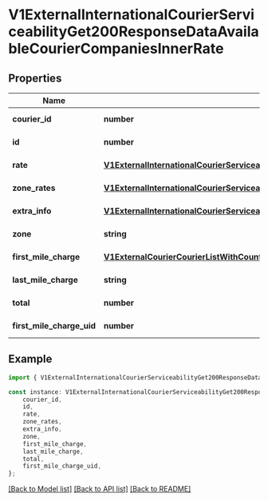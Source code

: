 # V1ExternalInternationalCourierServiceabilityGet200ResponseDataAvailableCourierCompaniesInnerRate


## Properties

Name | Type | Description | Notes
------------ | ------------- | ------------- | -------------
**courier_id** | **number** |  | [default to undefined]
**id** | **number** |  | [default to undefined]
**rate** | [**V1ExternalInternationalCourierServiceabilityGet200ResponseDataAvailableCourierCompaniesInnerRateRate**](V1ExternalInternationalCourierServiceabilityGet200ResponseDataAvailableCourierCompaniesInnerRateRate.md) |  | [default to undefined]
**zone_rates** | [**V1ExternalInternationalCourierServiceabilityGet200ResponseDataAvailableCourierCompaniesInnerRateZoneRates**](V1ExternalInternationalCourierServiceabilityGet200ResponseDataAvailableCourierCompaniesInnerRateZoneRates.md) |  | [default to undefined]
**extra_info** | [**V1ExternalInternationalCourierServiceabilityGet200ResponseDataAvailableCourierCompaniesInnerRateExtraInfo**](V1ExternalInternationalCourierServiceabilityGet200ResponseDataAvailableCourierCompaniesInnerRateExtraInfo.md) |  | [default to undefined]
**zone** | **string** |  | [default to undefined]
**first_mile_charge** | [**V1ExternalCourierCourierListWithCountsGet200ResponseCourierDataInnerMinWeight**](V1ExternalCourierCourierListWithCountsGet200ResponseCourierDataInnerMinWeight.md) |  | [default to undefined]
**last_mile_charge** | **string** |  | [default to undefined]
**total** | **number** |  | [default to undefined]
**first_mile_charge_uid** | **number** |  | [default to undefined]

## Example

```typescript
import { V1ExternalInternationalCourierServiceabilityGet200ResponseDataAvailableCourierCompaniesInnerRate } from './api';

const instance: V1ExternalInternationalCourierServiceabilityGet200ResponseDataAvailableCourierCompaniesInnerRate = {
    courier_id,
    id,
    rate,
    zone_rates,
    extra_info,
    zone,
    first_mile_charge,
    last_mile_charge,
    total,
    first_mile_charge_uid,
};
```

[[Back to Model list]](../README.md#documentation-for-models) [[Back to API list]](../README.md#documentation-for-api-endpoints) [[Back to README]](../README.md)
